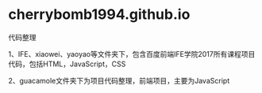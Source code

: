 # cherrybomb1994.github.io
代码整理


1、IFE、xiaowei、yaoyao等文件夹下，包含百度前端IFE学院2017所有课程项目代码，包括HTML，JavaScript，CSS

2、guacamole文件夹下为项目代码整理，前端项目，主要为JavaScript
